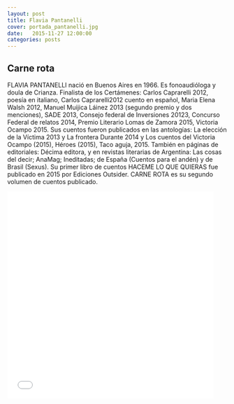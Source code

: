 ```yaml
---
layout: post
title: Flavia Pantanelli
cover: portada_pantanelli.jpg
date:   2015-11-27 12:00:00
categories: posts
---
```


## Carne rota

FLAVIA PANTANELLI nació en Buenos Aires en 1966.  Es fonoaudióloga y doula de Crianza. Finalista de los Certámenes: Carlos Caprarelli  2012, poesía en italiano, Carlos Caprarelli2012 cuento en español,  Maria Elena Walsh 2012, Manuel Muijica Láinez 2013 (segundo premio y dos menciones), SADE 2013,  Consejo federal de Inversiones 20123,  Concurso Federal de relatos 2014,  Premio Literario Lomas de Zamora 2015, Victoria Ocampo 2015. Sus cuentos fueron publicados en las  antologías: La elección de la Víctima 2013 y La frontera Durante 2014 y Los cuentos del Victoria Ocampo (2015), Héroes (2015), Taco aguja, 2015. También  en páginas de editoriales: Décima editora,  y en  revistas literarias de Argentina: Las cosas del decir; AnaMag; Ineditadas; de España (Cuentos para el andén) y de Brasil (Sexus). Su primer libro de cuentos HACEME LO QUE QUIERAS fue publicado en 2015 por Ediciones Outsider. CARNE ROTA es su segundo volumen de cuentos publicado.

<iframe width="473" height="473" src="/images/foto_pantanelli.jpg" frameborder="0"></iframe>


